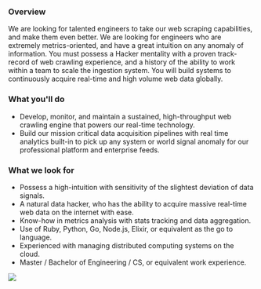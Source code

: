 


### Overview
We are looking for talented engineers to take our web scraping capabilities, and make them even better. We are looking for engineers who are extremely metrics-oriented, and have a great intuition on any anomaly of information. You must possess a Hacker mentality with a proven track-record of web crawling experience, and a history of the ability to work within a team to scale the ingestion system. You will build systems to continuously acquire real-time and high volume web data globally. 

### What you'll do
+ Develop, monitor, and maintain a sustained, high-throughput web crawling engine that powers our real-time technology.
+ Build our mission critical data acquisition pipelines with real time analytics built-in to pick up any system or world signal anomaly for our professional platform and enterprise feeds.

### What we look for
+ Possess a high-intuition with sensitivity of the slightest deviation of data signals.
+ A natural data hacker, who has the ability to acquire massive real-time web data on the internet with ease.
+ Know-how in metrics analysis with stats tracking and data aggregation.
+ Use of Ruby, Python, Go, Node.js, Elixir, or equivalent as the go to language.
+ Experienced with managing distributed computing systems on the cloud.
+ Master / Bachelor of Engineering / CS, or equivalent work experience.


[<img src='https://dabuttonfactory.com/button.png?t=Apply&f=Calibri-Bold&ts=24&tc=fff&tshs=1&tshc=000&hp=20&vp=8&c=5&bgt=gradient&bgc=3d85c6&ebgc=073763'>](https://letsrockit.co/users/auth/github?job_id=qmfuam8-data-engineer-senior)

